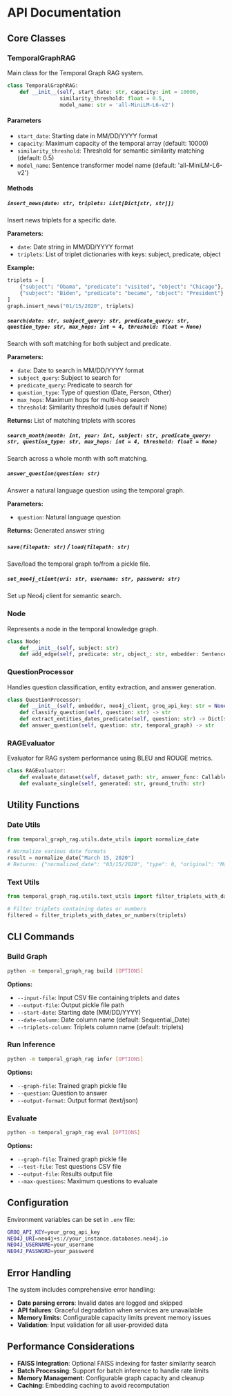 # API Documentation

## Core Classes

### TemporalGraphRAG

Main class for the Temporal Graph RAG system.

```python
class TemporalGraphRAG:
    def __init__(self, start_date: str, capacity: int = 10000, 
                 similarity_threshold: float = 0.5, 
                 model_name: str = 'all-MiniLM-L6-v2')
```

#### Parameters
- `start_date`: Starting date in MM/DD/YYYY format
- `capacity`: Maximum capacity of the temporal array (default: 10000)
- `similarity_threshold`: Threshold for semantic similarity matching (default: 0.5)
- `model_name`: Sentence transformer model name (default: 'all-MiniLM-L6-v2')

#### Methods

##### `insert_news(date: str, triplets: List[Dict[str, str]])`
Insert news triplets for a specific date.

**Parameters:**
- `date`: Date string in MM/DD/YYYY format
- `triplets`: List of triplet dictionaries with keys: subject, predicate, object

**Example:**
```python
triplets = [
    {"subject": "Obama", "predicate": "visited", "object": "Chicago"},
    {"subject": "Biden", "predicate": "became", "object": "President"}
]
graph.insert_news("01/15/2020", triplets)
```

##### `search(date: str, subject_query: str, predicate_query: str, question_type: str, max_hops: int = 4, threshold: float = None)`
Search with soft matching for both subject and predicate.

**Parameters:**
- `date`: Date to search in MM/DD/YYYY format
- `subject_query`: Subject to search for
- `predicate_query`: Predicate to search for
- `question_type`: Type of question (Date, Person, Other)
- `max_hops`: Maximum hops for multi-hop search
- `threshold`: Similarity threshold (uses default if None)

**Returns:** List of matching triplets with scores

##### `search_month(month: int, year: int, subject: str, predicate_query: str, question_type: str, max_hops: int = 4, threshold: float = None)`
Search across a whole month with soft matching.

##### `answer_question(question: str)`
Answer a natural language question using the temporal graph.

**Parameters:**
- `question`: Natural language question

**Returns:** Generated answer string

##### `save(filepath: str)` / `load(filepath: str)`
Save/load the temporal graph to/from a pickle file.

##### `set_neo4j_client(uri: str, username: str, password: str)`
Set up Neo4j client for semantic search.

### Node

Represents a node in the temporal knowledge graph.

```python
class Node:
    def __init__(self, subject: str)
    def add_edge(self, predicate: str, object_: str, embedder: SentenceTransformer)
```

### QuestionProcessor

Handles question classification, entity extraction, and answer generation.

```python
class QuestionProcessor:
    def __init__(self, embedder, neo4j_client, groq_api_key: str = None)
    def classify_question(self, question: str) -> str
    def extract_entities_dates_predicate(self, question: str) -> Dict[str, Any]
    def answer_question(self, question: str, temporal_graph) -> str
```

### RAGEvaluator

Evaluator for RAG system performance using BLEU and ROUGE metrics.

```python
class RAGEvaluator:
    def evaluate_dataset(self, dataset_path: str, answer_func: Callable, ...)
    def evaluate_single(self, generated: str, ground_truth: str)
```

## Utility Functions

### Date Utils

```python
from temporal_graph_rag.utils.date_utils import normalize_date

# Normalize various date formats
result = normalize_date("March 15, 2020")
# Returns: {"normalized_date": "03/15/2020", "type": 0, "original": "March 15, 2020"}
```

### Text Utils

```python
from temporal_graph_rag.utils.text_utils import filter_triplets_with_dates_or_numbers

# Filter triplets containing dates or numbers
filtered = filter_triplets_with_dates_or_numbers(triplets)
```

## CLI Commands

### Build Graph
```bash
python -m temporal_graph_rag build [OPTIONS]
```

**Options:**
- `--input-file`: Input CSV file containing triplets and dates
- `--output-file`: Output pickle file path
- `--start-date`: Starting date (MM/DD/YYYY)
- `--date-column`: Date column name (default: Sequential_Date)
- `--triplets-column`: Triplets column name (default: triplets)

### Run Inference
```bash
python -m temporal_graph_rag infer [OPTIONS]
```

**Options:**
- `--graph-file`: Trained graph pickle file
- `--question`: Question to answer
- `--output-format`: Output format (text/json)

### Evaluate
```bash
python -m temporal_graph_rag eval [OPTIONS]
```

**Options:**
- `--graph-file`: Trained graph pickle file
- `--test-file`: Test questions CSV file
- `--output-file`: Results output file
- `--max-questions`: Maximum questions to evaluate

## Configuration

Environment variables can be set in `.env` file:

```bash
GROQ_API_KEY=your_groq_api_key
NEO4J_URI=neo4j+s://your_instance.databases.neo4j.io
NEO4J_USERNAME=your_username
NEO4J_PASSWORD=your_password
```

## Error Handling

The system includes comprehensive error handling:

- **Date parsing errors**: Invalid dates are logged and skipped
- **API failures**: Graceful degradation when services are unavailable
- **Memory limits**: Configurable capacity limits prevent memory issues
- **Validation**: Input validation for all user-provided data

## Performance Considerations

- **FAISS Integration**: Optional FAISS indexing for faster similarity search
- **Batch Processing**: Support for batch inference to handle rate limits
- **Memory Management**: Configurable graph capacity and cleanup
- **Caching**: Embedding caching to avoid recomputation
